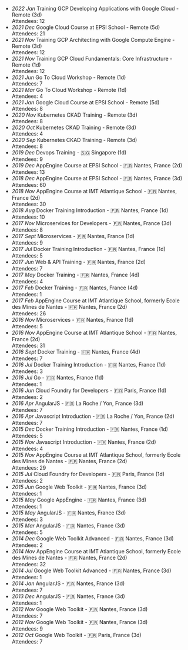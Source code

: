 - _2022 Jan_ Training GCP Developing Applications with Google Cloud - Remote (3d)
<br>Attendees: 12
- _2021 Dec_ Google Cloud Course at EPSI School - Remote (5d)
<br>Attendees: 21
- _2021 Nov_ Training GCP Architecting with Google Compute Engine - Remote (3d)
<br>Attendees: 12
- _2021 Nov_ Training GCP Cloud Fundamentals: Core Infrastructure - Remote (1d)
<br>Attendees: 12
- _2021 Jun_ Go To Cloud Workshop - Remote (1d)
<br>Attendees: 7
- _2021 Mar_ Go To Cloud Workshop - Remote (1d)
<br>Attendees: 4
- _2021 Jan_ Google Cloud Course at EPSI School - Remote (5d)
<br>Attendees: 8
- _2020 Nov_ Kubernetes CKAD Training - Remote (3d)
<br>Attendees: 8
- _2020 Oct_ Kubernetes CKAD Training - Remote (3d)
<br>Attendees: 4
- _2020 Sep_ Kubernetes CKAD Training - Remote (3d)
<br>Attendees: 8
- _2019 Dec_ Devops Training - 🇸🇬 Singapore (1d)
<br>Attendees: 9
- _2019 Dec_ AppEngine Course at EPSI School - 🇫🇷 Nantes, France (2d)
<br>Attendees: 13
- _2018 Dec_ AppEngine Course at EPSI School - 🇫🇷 Nantes, France (3d)
<br>Attendees: 60
- _2018 Nov_ AppEngine Course at IMT Atlantique School - 🇫🇷 Nantes, France (2d)
<br>Attendees: 30
- _2018 Aug_ Docker Training Introduction - 🇫🇷 Nantes, France (1d)
<br>Attendees: 10
- _2017 Nov_ Microservices for Developers - 🇫🇷 Nantes, France (3d)
<br>Attendees: 8
- _2017 Sept_ Microservices - 🇫🇷 Nantes, France (1d)
<br>Attendees: 9
- _2017 Jul_ Docker Training Introduction - 🇫🇷 Nantes, France (1d)
<br>Attendees: 5
- _2017 Jun_ Web & API Training - 🇫🇷 Nantes, France (2d)
<br>Attendees: 7
- _2017 May_ Docker Training - 🇫🇷 Nantes, France (4d)
<br>Attendees: 4
- _2017 Feb_ Docker Training - 🇫🇷 Nantes, France (4d)
<br>Attendees: 1
- _2017 Feb_ AppEngine Course at IMT Atlantique School, formerly Ecole des Mines de Nantes - 🇫🇷 Nantes, France (2d)
<br>Attendees: 26
- _2016 Nov_ Microservices - 🇫🇷 Nantes, France (1d)
<br>Attendees: 5
- _2016 Nov_ AppEngine Course at IMT Atlantique School - 🇫🇷 Nantes, France (2d)
<br>Attendees: 31
- _2016 Sept_ Docker Training - 🇫🇷 Nantes, France (4d)
<br>Attendees: 7
- _2016 Jul_ Docker Training Introduction - 🇫🇷 Nantes, France (1d)
<br>Attendees: 3
- _2016 Jul_ Go - 🇫🇷 Nantes, France (1d)
<br>Attendees: 1
- _2016 Jun_ Cloud Foundry for Developers - 🇫🇷 Paris, France (1d)
<br>Attendees: 2
- _2016 Apr_ AngularJS - 🇫🇷 La Roche / Yon, France (3d)
<br>Attendees: 7
- _2016 Apr_ Javascript Introduction - 🇫🇷 La Roche / Yon, France (2d)
<br>Attendees: 7
- _2015 Dec_ Docker Training Introduction - 🇫🇷 Nantes, France (1d)
<br>Attendees: 5
- _2015 Nov_ Javascript Introduction - 🇫🇷 Nantes, France (2d)
<br>Attendees: 4
- _2015 Nov_ AppEngine Course at IMT Atlantique School, formerly Ecole des Mines de Nantes - 🇫🇷 Nantes, France (2d)
<br>Attendees: 29
- _2015 Jul_ Cloud Foundry for Developers - 🇫🇷 Paris, France (1d)
<br>Attendees: 2
- _2015 Jun_ Google Web Toolkit - 🇫🇷 Nantes, France (3d)
<br>Attendees: 1
- _2015 May_ Google AppEngine - 🇫🇷 Nantes, France (3d)
<br>Attendees: 1
- _2015 May_ AngularJS - 🇫🇷 Nantes, France (3d)
<br>Attendees: 3
- _2015 Mar_ AngularJS - 🇫🇷 Nantes, France (3d)
<br>Attendees: 5
- _2014 Dec_ Google Web Toolkit Advanced - 🇫🇷 Nantes, France (3d)
<br>Attendees: 2
- _2014 Nov_ AppEngine Course at IMT Atlantique School, formerly Ecole des Mines de Nantes - 🇫🇷 Nantes, France (2d)
<br>Attendees: 32
- _2014 Jul_ Google Web Toolkit Advanced - 🇫🇷 Nantes, France (3d)
<br>Attendees: 1
- _2014 Jan_ AngularJS - 🇫🇷 Nantes, France (3d)
<br>Attendees: 7
- _2013 Dec_ AngularJS - 🇫🇷 Nantes, France (3d)
<br>Attendees: 1
- _2012 Nov_ Google Web Toolkit - 🇫🇷 Nantes, France (3d)
<br>Attendees: 7
- _2012 Nov_ Google Web Toolkit - 🇫🇷 Nantes, France (3d)
<br>Attendees: 9
- _2012 Oct_ Google Web Toolkit - 🇫🇷 Paris, France (3d)
<br>Attendees: 7